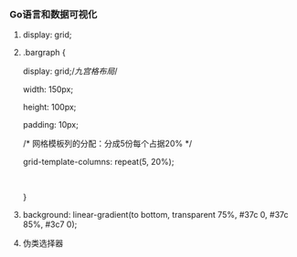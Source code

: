 ### Go语言和数据可视化

1. display: grid;

2. .bargraph {

      display: grid;/*九宫格布局*/

      width: 150px;

      height: 100px;

      padding: 10px;

      /* 网格模板列的分配：分成5份每个占据20% */

      grid-template-columns: repeat(5, 20%);

   ​    

     }

3.    background: linear-gradient(to bottom, transparent 75%, #37c 0, #37c 85%, #3c7 0);
4. 伪类选择器